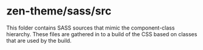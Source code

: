 # zen-theme/sass/src

This folder contains SASS sources that mimic the component-class hierarchy. These files
are gathered in to a build of the CSS based on classes that are used by the build.
